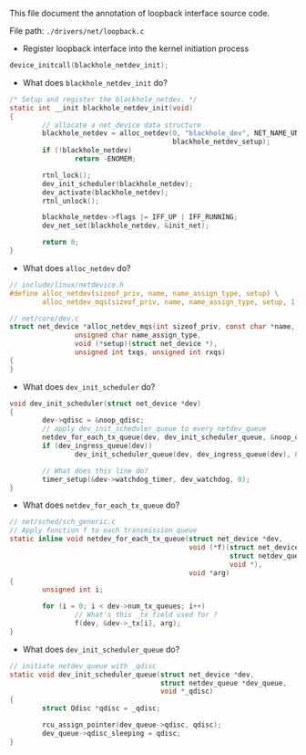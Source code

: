 This file document the annotation of loopback interface source code.

File path: `./drivers/net/loopback.c`

- Register loopback interface into the kernel initiation process

``` C
device_initcall(blackhole_netdev_init);
```

- What does `blackhole_netdev_init` do?


``` C
/* Setup and register the blackhole_netdev. */
static int __init blackhole_netdev_init(void)
{
        // allocate a net_device data structure
        blackhole_netdev = alloc_netdev(0, "blackhole_dev", NET_NAME_UNKNOWN,
                                        blackhole_netdev_setup);
        if (!blackhole_netdev)
                return -ENOMEM;

        rtnl_lock();
        dev_init_scheduler(blackhole_netdev);
        dev_activate(blackhole_netdev);
        rtnl_unlock();

        blackhole_netdev->flags |= IFF_UP | IFF_RUNNING;
        dev_net_set(blackhole_netdev, &init_net);

        return 0;
}

```


- What does `alloc_netdev` do?

``` C
// include/linux/netdevice.h
#define alloc_netdev(sizeof_priv, name, name_assign_type, setup) \
        alloc_netdev_mqs(sizeof_priv, name, name_assign_type, setup, 1, 1)
```

``` C
// net/core/dev.c
struct net_device *alloc_netdev_mqs(int sizeof_priv, const char *name,
                unsigned char name_assign_type,
                void (*setup)(struct net_device *),
                unsigned int txqs, unsigned int rxqs) 
{
}
```


- What does `dev_init_scheduler` do?

``` C
void dev_init_scheduler(struct net_device *dev)
{
        dev->qdisc = &noop_qdisc;
        // apply dev_init_scheduler_queue to every netdev_queue
        netdev_for_each_tx_queue(dev, dev_init_scheduler_queue, &noop_qdisc);
        if (dev_ingress_queue(dev))
                dev_init_scheduler_queue(dev, dev_ingress_queue(dev), &noop_qdisc);

        // What does this line do?
        timer_setup(&dev->watchdog_timer, dev_watchdog, 0);
}
```


- What does `netdev_for_each_tx_queue` do?

``` C
// net/sched/sch_generic.c
// Apply function f to each transmission queue
static inline void netdev_for_each_tx_queue(struct net_device *dev,
                                            void (*f)(struct net_device *,
                                                      struct netdev_queue *,
                                                      void *),
                                            void *arg)
{               
        unsigned int i;

        for (i = 0; i < dev->num_tx_queues; i++)
                // What's this _tx field used for ?
                f(dev, &dev->_tx[i], arg);
}

```

- What does `dev_init_scheduler_queue` do?


``` C
// initiate netdev_queue with _qdisc
static void dev_init_scheduler_queue(struct net_device *dev,
                                     struct netdev_queue *dev_queue,
                                     void *_qdisc)
{
        struct Qdisc *qdisc = _qdisc;

        rcu_assign_pointer(dev_queue->qdisc, qdisc);
        dev_queue->qdisc_sleeping = qdisc;
}
```












































